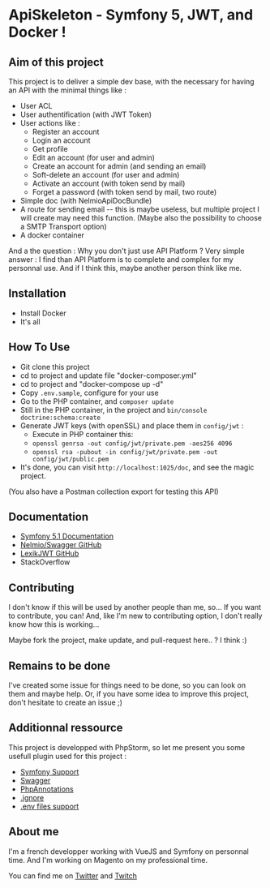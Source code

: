 # ApiSkeleton - Symfony 5, JWT, and Docker !

## Aim of this project
This project is to deliver a simple dev base, with the necessary for having an API with the minimal things like :
- User ACL
- User authentification (with JWT Token)
- User actions like :
  - Register an account
  - Login an account
  - Get profile
  - Edit an account (for user and admin)
  - Create an account for admin (and sending an email)
  - Soft-delete an account (for user and admin)
  - Activate an account (with token send by mail)
  - Forget a password (with token send by mail, two route)
- Simple doc (with NelmioApiDocBundle)
- A route for sending email -- this is maybe useless, but multiple project I will create may need this function. (Maybe also the possibility to choose a SMTP Transport option)
- A docker container

And a the question : Why you don't just use API Platform ?
Very simple answer : I find than API Platform is to complete and complex for my personnal use. And if I think this, maybe another person think like me.

## Installation
- Install Docker
- It's all

## How To Use
- Git clone this project
- cd to project and update file "docker-composer.yml"
- cd to project and "docker-compose up -d"
- Copy `.env.sample`, configure for your use
- Go to the PHP container, and `composer update`
- Still in the PHP container, in the project and `bin/console doctrine:schema:create`
- Generate JWT keys (with openSSL) and place them in `config/jwt` :
  - Execute in PHP container this:
  - `openssl genrsa -out config/jwt/private.pem -aes256 4096`
  - `openssl rsa -pubout -in config/jwt/private.pem -out config/jwt/public.pem`
- It's done, you can visit `http://localhost:1025/doc`, and see the magic project.

(You also have a Postman collection export for testing this API)

## Documentation
- [Symfony 5.1 Documentation](https://symfony.com/doc/5.1/components/index.html)
- [Nelmio/Swagger GitHub](https://symfony.com/doc/current/bundles/NelmioApiDocBundle/index.html)
- [LexikJWT GitHub](https://github.com/lexik/LexikJWTAuthenticationBundle)
- StackOverflow

## Contributing
I don't know if this will be used by another people than me, so... If you want to contribute, you can!
And, like I'm new to contributing option, I don't really know how this is working... 

Maybe fork the project, make update, and pull-request here.. ? I think :)

## Remains to be done
I've created some issue for things need to be done, so you can look on them and maybe help.
Or, if you have some idea to improve this project, don't hesitate to create an issue ;)

## Additionnal ressource
This project is developped with PhpStorm, so let me present you some usefull plugin used for this project : 
- [Symfony Support](https://plugins.jetbrains.com/plugin/7219-symfony-support/)
- [Swagger](https://plugins.jetbrains.com/plugin/8347-swagger/)
- [PhpAnnotations](https://plugins.jetbrains.com/plugin/7320-php-annotations/)
- [.ignore](https://plugins.jetbrains.com/plugin/7495--ignore/)
- [.env files support](https://plugins.jetbrains.com/plugin/9525--env-files-support/)

## About me
I'm a french developper working with VueJS and Symfony on personnal time.
And I'm working on Magento on my professional time.

You can find me on [Twitter](https://twitter.com/Oryzon_) and [Twitch](https://www.twitch.tv/oryzon_)